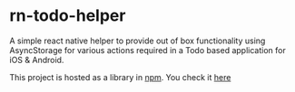 # rn-todo-helper
A simple react native helper to provide out of box functionality using AsyncStorage for various actions required in a Todo based application for iOS &amp; Android.

This project is hosted as a library in [npm](https://www.npmjs.com/). You check it [here](https://www.npmjs.com/package/rn-todo-helper)



